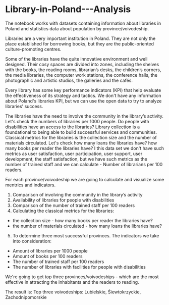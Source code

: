 # Library-in-Poland---Analysis

The notebook works with datasets containing information about libraries in Poland and statistics data about population by province/voivodeship.

Libraries are a very important institution in Poland. They are not only the place established for borrowing books, but they are the public-oriented culture-promoting centres.

Some of the libraries have the quite innovative environment and well designed. Their cosy spaces are divided into zones, including the shelves with the books, the reading rooms, librarian’s desks, the children’s corners, the media libraries, the computer work stations, the conference halls, the photographic and artistic studios, the galleries and the cafés.

Every library has some key performance indicators (KPI) that help evaluate the effectiveness of its strategy and tactics. We don't have any information about Poland's libraries KPI, but we can use the open data to try to analyze libraries' success.

The libraries have the need to involve the community in the library’s activity.
Let's check the numbers of libraries per 1000 people.
Do people with disabilities have an access to the libraries?
Library collection is a foundational to being able to build successful services and communities. Classical metrics for the libraries is the collection size and the number of materials circulated. Let's check
how many loans the libraries have?
how many books per reader the libraries have?
I this data set we don't have such metrics as user satisfaction, user participation, user support, user development, the staff satisfaction, but we have such metrics as
the number of trained staff and we can calculate - Number of librarians per 100 readers.

For each province/voivodeship we are going to calculate and visualize some mentrics and indicators.
1. Comparison of involving the community in the library’s activity
2. Availability of libraries for people with disabilities
3. Comparison of the number of trained staff per 100 readers
4. Calculating the сlassical metrics for the libraries:
- the collection size - how many books per reader the libraries have?
- the number of materials circulated - how many loans the libraries have?
5. To determine three most successful provinces. The indicators we take into consideration:
- Amount of libraries per 1000 people
- Amount of books per 100 readers
- The number of trained staff per 100 readers
- The number of libraries with facilities for people with disabilities

We're going to get top three provinces/voivodeships - which are the most effective in attracting the inhabitants and the readers to reading.

The result is:
Top three voivodeships: Lubielskie, Śiewtokrzyckie, Zachodnipomorskie
